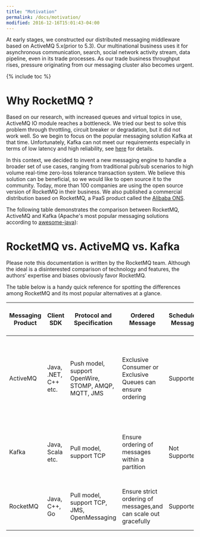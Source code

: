 ```yaml
---
title: "Motivation"
permalink: /docs/motivation/
modified: 2016-12-16T15:01:43-04:00
---
```


At early stages, we constructed our distributed messaging middleware based on ActiveMQ 5.x(prior to 5.3). Our 
multinational business uses it for asynchronous communication, search, social network activity stream, data pipeline,
even in its trade processes. As our trade business throughput rises, pressure originating from our messaging cluster
also becomes urgent.

{% include toc %}

# Why RocketMQ ?

Based on our research, with increased queues and virtual topics in use, ActiveMQ IO module reaches a bottleneck. We 
tried our best to solve this problem through throttling, circuit breaker or degradation, but it did not work well. So 
we begin to focus on the popular messaging solution Kafka at that time. Unfortunately, Kafka can not meet our 
requirements especially in terms of low latency and high reliability, see [here](/rocketmq/how-to-support-more-queues-in-rocketmq/) for details.

In this context, we decided to invent a new messaging engine to handle a broader set of use cases, ranging from 
traditional pub/sub scenarios to high volume real-time zero-loss tolerance transaction system. We believe this solution
can be beneficial, so we would like to open source it to the community. Today, more than 100 companies are using the 
open source version of RocketMQ in their business. We also published a commercial distribution based on RocketMQ, a PaaS
 product called the [Alibaba ONS](https://www.aliyun.com/product/ons/).


The following table demonstrates the comparison between RocketMQ, ActiveMQ and Kafka (Apache's most popular messaging solutions according to [awesome-java](https://github.com/akullpp/awesome-java)):

# RocketMQ vs. ActiveMQ vs. Kafka

Please note this documentation is written by the RocketMQ team. Although the ideal is a disinterested comparison of technology and features, the authors’ expertise and biases obviously favor RocketMQ.

The table below is a handy quick reference for spotting the differences among RocketMQ and its most popular alternatives at a glance.

| Messaging Product|Client SDK| Protocol and Specification | Ordered Message  | Scheduled Message | Batched Message |BroadCast Message| Message Filter|Server Triggered Redelivery|Message Storage|Message Retroactive|Message Priority|High Availability and Failover|Message Track|Configuration|Management and Operation Tools|
| -------|--------|--------|-----|-----|-----|-----|-----|-----|-----|-----|-----|-----|-----|-----|-----|
| ActiveMQ|Java, .NET, C++ etc. |Push model, support OpenWire, STOMP, AMQP, MQTT, JMS|Exclusive Consumer or Exclusive Queues can ensure ordering|Supported|Not Supported|Supported|Supported|Not Supported|Supports very fast persistence using JDBC along with a high performance journal，such as levelDB, kahaDB|Supported|Supported|Supported, depending on storage,if using kahadb it requires a ZooKeeper server|Not Supported|The default configuration is low level, user need to optimize the configuration parameters|Supported|
| Kafka      | Java, Scala etc.|Pull model, support TCP|Ensure ordering of messages within a partition|Not Supported|Supported, with async producer|Not Supported|Supported, you can use Kafka Streams to filter messages|Not Supported|High performance file storage|Supported offset indicate|Not Supported|Supported, requires a ZooKeeper server|Not Supported|Kafka uses key-value pairs format for configuration. These values can be supplied either from a file or programmatically.|Supported, use terminal command to expose core metrics|
| RocketMQ      |Java, C++, Go |Pull model, support TCP, JMS, OpenMessaging|Ensure strict ordering of messages,and can scale out gracefully|Supported|Supported, with sync mode to avoid message loss|Supported|Supported, property filter expressions based on SQL92|Supported|High performance and low latency file storage|Supported timestamp and offset two indicates|Not Supported|Supported, Master-Slave model, without another kit|Supported|Work out of box,user only need to pay attention to a few configurations|Supported, rich web and terminal command to expose core metrics|